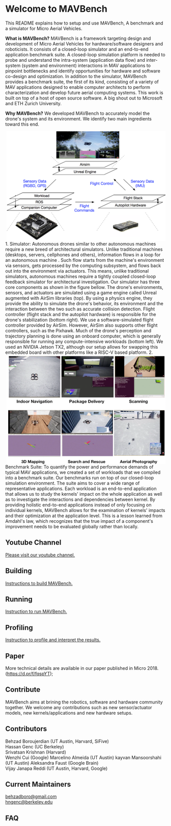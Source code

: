 # Welcome to MAVBench 
This README explains how to setup and use MAVBench, A benchmark and a simulator for Micro Aerial Vehicles.


**What is MAVBench?**
MAVBench is a framework targeting design and development of Micro Aerial Vehicles for hardware/software designers and roboticists. It consists of a closed-loop simulator and an end-to-end application
benchmark suite. A closed-loop simulation platform is needed to probe and understand the intra-system (application data flow) and inter-system (system and environment) interactions in MAV applications
to pinpoint bottlenecks and identify opportunities for hardware and software co-design and optimization. In addition to the simulator, MAVBench provides a benchmark suite, the first of its kind,
consisting of a variety of MAV applications designed to enable computer architects to perform characterization and develop future aerial computing systems. This work is built on top of a host of open source software.
A big shout out to Microsoft and ETH Zurich University.

**Why MAVBench?**
We developed MAVBench to accurately model the drone's system and its environment. We identify two main ingredients toward this end.

<img align="right" src="https://github.com/MAVBench/MAVBench/blob/master/docs/images/end-to-end-simulation.png" width="500">  
1. Simulator: Autonomous drones similar to other autonomous machines require a new breed of architectural simulators. Unlike traditional machines (desktops, servers, cellphones and others), information flows in a loop for an autonomous machine . Such flow starts from the machine's environment via sensors, gets processed by the computing subsystem, and flows back out into the environment via actuators.
This means, unlike traditional simulators, autonomous machines require a tightly coupled closed-loop feedback simulator for architectural investigation.   
  Our simulator has three core components as shown in the figure bellow. The drone's environments, sensors, and actuators are simulated using a game engine called Unreal augmented with AirSim libraries (top). By using a physics engine, they provide the ability to simulate the drone's behavior, its environment and the interaction between the two such as accurate collision detection. 
Flight controller (flight stack and the autopilot hardware) is responsible for the drone's stabilization (bottom right). We use a software-simulated flight controller provided by AirSim. However, AirSim also supports other flight controllers, such as the Pixhawk. Much of the drone's perception and trajectory planning is done using an onboard computer, which is generally 
responsible for running any compute-intensive workloads (bottom left). 
We used an NVIDIA Jetson TX2, although our setup allows for swapping this embedded board with other platforms like a RISC-V based platform.   


<img align="right" src="https://github.com/MAVBench/MAVBench/blob/master/docs/images/Suite-vertical.png" width="500">
2. Benchmark Suite: To quantify the power and performance demands of typical MAV applications, we created a set of workloads that we compiled into a benchmark suite. Our benchmarks run on top of our closed-loop simulation environment. The suite aims to cover a wide range of representative applications. Each workload is an end-to-end application that allows us to study the kernels' impact on the whole application as well as to investigate the interactions and dependencies between kernel. 
  By providing holistic end-to-end applications instead of only focusing on individual kernels, MAVBench allows for the examination of kernels' impacts and their optimization at the application level. This is a lesson learned from Amdahl's law, which recognizes that the true impact of a component's improvement needs to be evaluated globally rather than locally.








## Youtube Channel
[Please visit our youtube channel.](https://www.youtube.com/channel/UC_bNkXcP5BHSRcNJ4R4GTvg)


## Building
[Instructions to build MAVBench.](https://github.com/MAVBench/MAVBench/blob/master/docs/readMes/building.md)


## Running 
[Instruction to run MAVBench.](https://github.com/MAVBench/MAVBench/blob/master/docs/readMes/running.md)

## Profiling
[Instruction to profile and interpret the results.](https://github.com/MAVBench/MAVBench/blob/master/docs/readMes/building.md)

## Paper
More technical details are available in our paper published in Micro 2018.(https://d.pr/f/fqspYT);

## Contribute
MAVBench aims at brining the robotics, software and hardware community together. We welcome any contributions such as new sensor/actuator models, new kernels/applications and new hardware setups.

## Contributors
Behzad Boroujerdian (UT Austin, Harvard, SiFive)   
Hassan Genc (UC Berkeley)  
Srivatsan Krishnan (Harvard)  
Wenzhi Cui (Google)
Marcelino Almeida (UT Austin)
kayvan Mansoorshahi (UT Austin)
Aleksandra Faust (Google Brain)  
Vijay Janapa Reddi  (UT Austin, Harvard, Google)  


## Current Maintainers
behzadboro@gmail.com  
hngenc@berkeley.edu  

## FAQ

